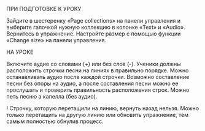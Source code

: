 ПРИ ПОДГОТОВКЕ К УРОКУ

Зайдите в шестеренку «Page collections» на панели управления и выберите галочкой нужную коллекцию в колонке «Text» и «Audio». Вернитесь в упражнение. Настройте размер с помощью функции «Change size» на панели управления.


НА УРОКЕ

Включите аудио со словами (+) или без слов (-). Ученики должны расположить строчки песни на линиях в правильно порядке. Можно останавливать аудио после каждой строчки. Возможно составление песни без опоры на аудио, а после составления песни можно ее прослушать и проверить правильность расположения строк. Можно петь песню а капелла (без аудио).

! Строчку, которую перетащили на линию, вернуть назад нельзя. Можно только перетащить на другую линию или обновить упражнение, тем самым полностью обнулив процесс.
